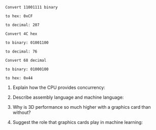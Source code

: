 <!-- Answers to the Short Answer Essay Questions go here -->



    Convert 11001111 binary

    to hex: 0xCF

    to decimal: 207

    Convert 4C hex

    to binary: 01001100

    to decimal: 76

    Convert 68 decimal

    to binary: 01000100

    to hex: 0x44


1. Explain how the CPU provides concurrency:


2. Describe assembly language and machine language:


3. Why is 3D performance so much higher with a graphics card than without?


4. Suggest the role that graphics cards play in machine learning:
